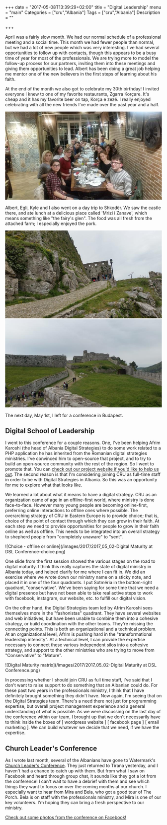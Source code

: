 +++
date = "2017-05-08T13:39:29+02:00"
title = "Digital Leadership"
menu = "main"
Categories = ["cru","Albania"]
Tags = ["cru","Albania"]
Description = ""

+++

April was a fairly slow month.  We had our normal schedule of a professional meeting and a social time.  This month we had fewer people than normal, but we had a lot of new people which was very interesting.  I've had several opportunities to follow up with contacts, though this appears to be a busy time of year for most of the professionals.  We are trying more to model the follow-up process for our partners, inviting them into these meetings and giving them opportunities to lead.  Albert has been doing a great job helping me mentor one of the new believers in the first steps of learning about his faith.

At the end of the month we also got to celebrate my 30th birthday!  I invited everyone I knew to one of my favorite restaurants, Zgarra Korçare.  It's cheap and it has my favorite beer on tap, Korça e zezë.  I really enjoyed celebrating with all the new friends I've made over the past year and a half.

![My birthday](/.640x/images/2017/2017_04_birthday.jpg)

Albert, Egli, Kyle and I also went on a day trip to Shkodër.  We saw the castle there, and ate lunch at a delicious place called 'Mrizi i Zanave', which means something like "the fairy's glen".  The food was all fresh from the attached farm; I especially enjoyed the pork.

![Shkoder castle](/.640x/images/2017/2017_04_shkoder_2.jpg)
![Shkoder castle](/.640x/images/2017/2017_04_shkoder.jpg)

The next day, May 1st, I left for a conference in Budapest.

## Digital School of Leadership

I went to this conference for a couple reasons.  One, I've been helping Afrim Karoshi (the head of Albania Digital Strategies) to do some work related to a PHP application he has inherited from the Romanian digital strategies ministries.  I've convinced him to open-source that project, and to try to build an open-source community with the rest of the region.  So I went to promote that.  You can [check out our project website if you'd like to help us out](https://crualbaniadigital.gitlab.io).  The second reason is that I'm considering joining CRU as full-time staff in order to be with Digital Strategies in Albania.  So this was an opportunity for me to explore what that looks like.

We learned a lot about what it means to have a digital strategy.  CRU as an organization came of age in an offline-first world, where ministry is done face-to-face.  However many young people are becoming online-first, preferring online interactions to offline ones where possible.  The overarching strategy of CRU in Eastern Europe is to provide choice; that is, choice of the point of contact through which they can grow in their faith.  At each step we need to provide opportunities for people to grow in their faith online as well as offline.  This needs to be integrated into an overall strategy to shepherd people from "completely unaware" to "sent".

![Choice - offline or online](/images/2017/2017_05_02-Digital Maturity at DSL Conference-choice.png)

One slide from the first session showed the various stages on the road to digital maturity.  I think this really captures the state of digital ministry in Albania today, and helped clarify for me where I can fit in.  We did an exercise where we wrote down our ministry name on a sticky note, and placed it in one of the four quadrants.  I put Sotmëria in the bottom-right quadrant, "conservative".  We've been saying for some time that we need a digital presence but have not been able to take real active steps to work with facebook, instagram, our website, etc. to fulfill our digital vision.

On the other hand, the Digital Strategies team led by Afrim Karoshi sees themselves more in the "fashonistas" quadrant.  They have several websites and web initiatives, but have been unable to combine them into a cohesive strategy, or build coordination with the other teams.  They're missing the connecting points.  This is both an organizational and a technical problem.  At an organizational level, Afrim is pushing hard in the "transformational leadership intensity".  At a technical level, I can provide the expertise necessary to connect these various independent silos into a cohesive strategy, and support to the other ministries who are trying to move from "Conservative" to "Mature".

![Digital Maturity matrix](/images/2017/2017_05_02-Digital Maturity at DSL Conference.png)

In processing whether I should join CRU as full time staff, I've said that I don't want to raise support to do something that an Albanian could do.  For these past two years in the professionals ministry, I think that I have definitely brought something they didn't have.  Now again, I'm seeing that on the Digital Strategies team.  There's a need there not just for programming expertise, but overall project management experience and a general understanding of what is possible.  As we were discussing on the last day of the conference within our team, I brought up that we don't necessarily have to think inside the boxes of [ wordpress website ] [ facebook page ] [ email marketing ].  We can build whatever we decide that we need, if we have the expertise.

## Church Leader's Conference

As I wrote last month, several of the Albanians have gone to Watermark's [Church Leader's Conference](http://churchleadersconference.com/).  They just returned to Tirana yesterday, and I haven't had a chance to catch up with them.  But from what I saw on Facebook and heard through group chat, it sounds like they got a lot from the conference!  I can't wait to have a debrief with them and see which things they want to focus on over the coming months at our church.  I especially want to hear from Mira and Bela, who got a good tour of The Porch.  Bela is on staff with the professionals ministry, and Mira is one of our key volunteers.  I'm hoping they can bring a fresh perspective to our ministry.

[Check out some photos from the conference on Facebook!](https://www.facebook.com/watermarkCLC/)